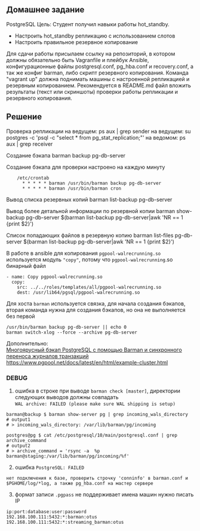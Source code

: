 ## Домашнее задание

PostgreSQL
Цель: Студент получил навыки работы hot_standby.

- Настроить hot_standby репликацию с использованием слотов
- Настроить правильное резервное копирование

Для сдачи работы присылаем ссылку на репозиторий, в котором должны обязательно быть Vagranfile и плейбук Ansible, конфигурационные файлы postgresql.conf, pg_hba.conf и recovery.conf, а так же конфиг barman, либо скрипт резервного копирования. Команда "vagrant up" должна поднимать машины с настроенной репликацией и резервным копированием. Рекомендуется в README.md файл вложить результаты (текст или скриншоты) проверки работы репликации и резервного копирования.

## Решение

Проверка репликации
на ведущем: ps aux | grep sender
на ведущем: su postgres -c 'psql -c "select \* from pg_stat_replication;"'
на ведомом: ps aux | grep receiver

Создание бэкапа
barman backup pg-db-server

Создание бэкапа для проверки настроено на каждую минуту

```
    /etc/crontab
      * * * * * barman /usr/bin/barman backup pg-db-server
      * * * * * barman /usr/bin/barman cron
```

Вывод списка резервных копий
barman list-backup pg-db-server

Вывод более детальной информации по резервной копии
barman show-backup pg-db-server $(barman list-backup pg-db-server|awk 'NR == 1 {print $2}')

Список попадающих файлов в резервную копию
barman list-files pg-db-server $(barman list-backup pg-db-server|awk 'NR == 1 {print $2}')

В работе в ansible для копирования `pgpool-walrecrunning.so` используется модуль `"copy"`, потому что `pgpool-walrecrunning`.so бинарный файл   
   
```
- name: Copy pgpool-walrecrunning.so
  copy:
    src: ../../roles/templates/all/pgpool-walrecrunning.so
    dest: /usr/lib64/pgsql/pgpool-walrecrunning.so
```
Для хоста `barman` используется связка, для начала создания бэкапов, вторая команда нужна для создания бэкапов, но она не выполняется без первой
```
/usr/bin/barman backup pg-db-server || echo 0
barman switch-xlog --force --archive pg-db-server
```
   
Дополнительно:  
[Многоярусный бэкап PostgreSQL с помощью Barman и синхронного переноса журналов транзакций](https://m.habr.com/ru/company/yamoney/blog/333844/)  
https://www.pgpool.net/docs/latest/en/html/example-cluster.html
### DEBUG 
1. ошибка в строке при выводе `barman check [master]`, директории следующих выводов должны совпадать  
`WAL archive: FAILED (please make sure WAL shipping is setup)`
```
barman@backup $ barman show-server pg | grep incoming_wals_directory
# output1
# > incoming_wals_directory: /var/lib/barman/pg/incoming

postgres@pg $ cat /etc/postgresql/10/main/postgresql.conf | grep archive_command
# output2
# > archive_command = 'rsync -a  %p  barman@staging:/var/lib/barman/pg/incoming/%f'
```

2. ошибка
`PostgreSQL: FAILED`
```
нет подключения к базе, проверить строчку 'conninfo' в barman.conf и $PGHOME/log/*log, а также pg_hba.conf на мастер сервере
```

3. формат записи `.pgpass` не поддерживает имена машин нужно писать IP
```
ip:port:database:user:password
192.168.100.111:5432:*:barman:otus
192.168.100.111:5432:*:streaming_barman:otus
```
